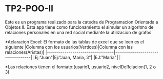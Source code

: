 # TP2-POO-II

Este es un programa realizado para la catedra de Programacion Orientada a Objetos II.
Esta app tiene como funcionamiento el simular un algoritmo de relaciones personales en una red social mediante la utilizacion de grafos

*Aclaracion Excel:
El formato de las tablas de excel que se leen es el siguiente
|Columna con los usuarios(Vertices)|Columna con las relaciones(Aristas)|
|----------------------------------|-----------------------------------|
|Ej:"Juan"|Ej:"Juan, Maria, 3"|
|EJ:"Maria"|  |

*Las relaciones tienen el formato:(usario1, usuario2, nivelDeRelacion(1, 2 o 3)
